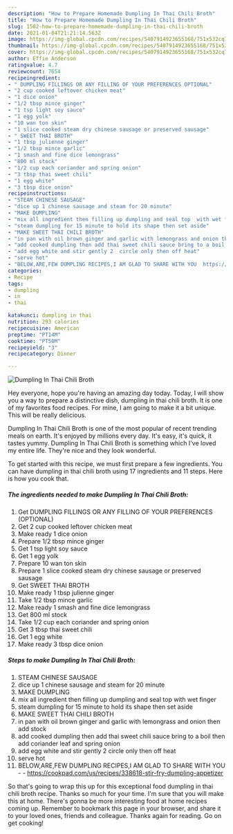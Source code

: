 ```yaml
---
description: "How to Prepare Homemade Dumpling In Thai Chili Broth"
title: "How to Prepare Homemade Dumpling In Thai Chili Broth"
slug: 1502-how-to-prepare-homemade-dumpling-in-thai-chili-broth
date: 2021-01-04T21:21:14.563Z
image: https://img-global.cpcdn.com/recipes/5407914923655168/751x532cq70/dumpling-in-thai-chili-broth-recipe-main-photo.jpg
thumbnail: https://img-global.cpcdn.com/recipes/5407914923655168/751x532cq70/dumpling-in-thai-chili-broth-recipe-main-photo.jpg
cover: https://img-global.cpcdn.com/recipes/5407914923655168/751x532cq70/dumpling-in-thai-chili-broth-recipe-main-photo.jpg
author: Effie Anderson
ratingvalue: 4.7
reviewcount: 7654
recipeingredient:
- " DUMPLING FILLINGS OR ANY FILLING OF YOUR PREFERENCES OPTIONAL"
- "2 cup cooked leftover chicken meat"
- "1 dice onion"
- "1/2 tbsp mince ginger"
- "1 tsp light soy sauce"
- "1 egg yolk"
- "10 wan ton skin"
- "1 slice cooked steam dry chinese sausage or preserved sausage"
- " SWEET THAI BROTH"
- "1 tbsp julienne ginger"
- "1/2 tbsp mince garlic"
- "1 smash and fine dice lemongrass"
- "800 ml stock"
- "1/2 cup each coriander and spring onion"
- "3 tbsp thai sweet chili"
- "1 egg white"
- "3 tbsp dice onion"
recipeinstructions:
- "STEAM CHINESE SAUSAGE"
- "dice up 1 chinese sausage and steam for 20 minute"
- "MAKE DUMPLING"
- "mix all ingredient then filling up dumpling and seal top  with wet finger"
- "steam dumpling for 15 minute to hold its shape then set aside"
- "MAKE SWEET THAI CHILI BROTH"
- "in pan with oil brown ginger and garlic with lemongrass and onion then add stock"
- "add cooked dumpling then add thai sweet chili sauce bring to a boil then add coriander leaf and spring onion"
- "add egg white and stir gently 2  circle only then off heat"
- "serve hot"
- "BELOW,ARE,FEW DUMPLING RECIPES,I AM GLAD TO SHARE WITH YOU  https://cookpad.com/us/recipes/338618-stir-fry-dumpling-appetizer"
categories:
- Recipe
tags:
- dumpling
- in
- thai

katakunci: dumpling in thai 
nutrition: 293 calories
recipecuisine: American
preptime: "PT14M"
cooktime: "PT50M"
recipeyield: "3"
recipecategory: Dinner

---
```



![Dumpling In Thai Chili Broth](https://img-global.cpcdn.com/recipes/5407914923655168/751x532cq70/dumpling-in-thai-chili-broth-recipe-main-photo.jpg)

Hey everyone, hope you're having an amazing day today. Today, I will show you a way to prepare a distinctive dish, dumpling in thai chili broth. It is one of my favorites food recipes. For mine, I am going to make it a bit unique. This will be really delicious.

Dumpling In Thai Chili Broth is one of the most popular of recent trending meals on earth. It's enjoyed by millions every day. It's easy, it's quick, it tastes yummy. Dumpling In Thai Chili Broth is something which I've loved my entire life. They're nice and they look wonderful.




To get started with this recipe, we must first prepare a few ingredients. You can have dumpling in thai chili broth using 17 ingredients and 11 steps. Here is how you cook that.

<!--inarticleads1-->

##### The ingredients needed to make Dumpling In Thai Chili Broth:

1. Get  DUMPLING FILLINGS OR ANY FILLING OF YOUR PREFERENCES (OPTIONAL)
1. Get 2 cup cooked leftover chicken meat
1. Make ready 1 dice onion
1. Prepare 1/2 tbsp mince ginger
1. Get 1 tsp light soy sauce
1. Get 1 egg yolk
1. Prepare 10 wan ton skin
1. Prepare 1 slice cooked steam dry chinese sausage or preserved sausage
1. Get  SWEET THAI BROTH
1. Make ready 1 tbsp julienne ginger
1. Take 1/2 tbsp mince garlic
1. Make ready 1 smash and fine dice lemongrass
1. Get 800 ml stock
1. Take 1/2 cup each coriander and spring onion
1. Get 3 tbsp thai sweet chili
1. Get 1 egg white
1. Make ready 3 tbsp dice onion




<!--inarticleads2-->

##### Steps to make Dumpling In Thai Chili Broth:

1. STEAM CHINESE SAUSAGE
1. dice up 1 chinese sausage and steam for 20 minute
1. MAKE DUMPLING
1. mix all ingredient then filling up dumpling and seal top  with wet finger
1. steam dumpling for 15 minute to hold its shape then set aside
1. MAKE SWEET THAI CHILI BROTH
1. in pan with oil brown ginger and garlic with lemongrass and onion then add stock
1. add cooked dumpling then add thai sweet chili sauce bring to a boil then add coriander leaf and spring onion
1. add egg white and stir gently 2  circle only then off heat
1. serve hot
1. BELOW,ARE,FEW DUMPLING RECIPES,I AM GLAD TO SHARE WITH YOU -  - https://cookpad.com/us/recipes/338618-stir-fry-dumpling-appetizer




So that's going to wrap this up for this exceptional food dumpling in thai chili broth recipe. Thanks so much for your time. I'm sure that you will make this at home. There's gonna be more interesting food at home recipes coming up. Remember to bookmark this page in your browser, and share it to your loved ones, friends and colleague. Thanks again for reading. Go on get cooking!
